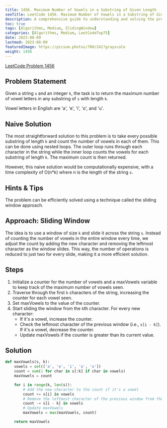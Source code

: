```yaml
---
title: 1456. Maximum Number of Vowels in a Substring of Given Length
seoTitle: LeetCode 1456. Maximum Number of Vowels in a Substring of Given Length | Python Solution and Explanation
description: A comprehensive guide to understanding and solving the problem of finding the maximum number of vowels in a substring of a given length.
toc: true
tags: [Algorithms, Medium, SlidingWindow]
categories: [Algorithms, Medium, LeetCodeTop75]
date: 2023-08-09
lastmod: 2023-08-09
featuredImage: https://picsum.photos/700/241?grayscale
weight: 1456
---
```


[LeetCode Problem 1456](https://leetcode.com/problems/maximum-number-of-vowels-in-a-substring-of-given-length/)

## Problem Statement

Given a string `s` and an integer `k`, the task is to return the maximum number of vowel letters in any substring of `s` with length `k`.

Vowel letters in English are 'a', 'e', 'i', 'o', and 'u'.

## Naive Solution

The most straightforward solution to this problem is to take every possible substring of length `k` and count the number of vowels in each of them. This can be done using nested loops. The outer loop runs through each character in the string while the inner loop counts the vowels for each substring of length `k`. The maximum count is then returned.

However, this naive solution would be computationally expensive, with a time complexity of O(n*k) where n is the length of the string `s`.

## Hints & Tips

The problem can be efficiently solved using a technique called the sliding window approach.

## Approach: Sliding Window

The idea is to use a window of size `k` and slide it across the string `s`. Instead of counting the number of vowels in the entire window every time, we adjust the count by adding the new character and removing the leftmost character as the window slides. This way, the number of operations is reduced to just two for every slide, making it a more efficient solution.

## Steps

1. Initialize a counter for the number of vowels and a maxVowels variable to keep track of the maximum number of vowels seen.
2. Traverse through the first `k` characters of the string, increasing the counter for each vowel seen.
3. Set maxVowels to the value of the counter.
4. Start sliding the window from the `k`th character. For every new character:
   - If it's a vowel, increase the counter.
   - Check the leftmost character of the previous window (i.e., `s[i - k]`). If it's a vowel, decrease the counter.
   - Update maxVowels if the counter is greater than its current value.

## Solution

```python
def maxVowels(s, k):
    vowels = set(['a', 'e', 'i', 'o', 'u'])
    count = sum(1 for char in s[:k] if char in vowels)
    maxVowels = count

    for i in range(k, len(s)):
        # Add the new character to the count if it's a vowel
        count += s[i] in vowels
        # Remove the leftmost character of the previous window from the count if it's a vowel
        count -= s[i - k] in vowels
        # Update maxVowels
        maxVowels = max(maxVowels, count)

    return maxVowels
```
